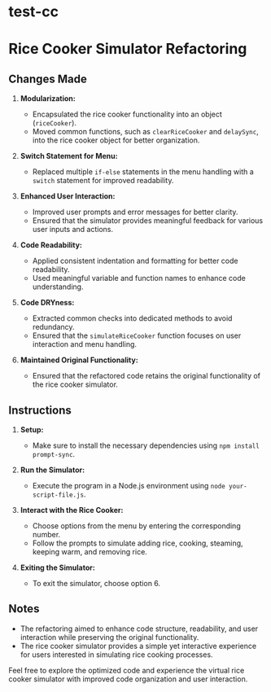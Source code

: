 # test-cc

# Rice Cooker Simulator Refactoring

## Changes Made

1. **Modularization:**
   - Encapsulated the rice cooker functionality into an object (`riceCooker`).
   - Moved common functions, such as `clearRiceCooker` and `delaySync`, into the rice cooker object for better organization.

2. **Switch Statement for Menu:**
   - Replaced multiple `if-else` statements in the menu handling with a `switch` statement for improved readability.

3. **Enhanced User Interaction:**
   - Improved user prompts and error messages for better clarity.
   - Ensured that the simulator provides meaningful feedback for various user inputs and actions.

4. **Code Readability:**
   - Applied consistent indentation and formatting for better code readability.
   - Used meaningful variable and function names to enhance code understanding.

5. **Code DRYness:**
   - Extracted common checks into dedicated methods to avoid redundancy.
   - Ensured that the `simulateRiceCooker` function focuses on user interaction and menu handling.

6. **Maintained Original Functionality:**
   - Ensured that the refactored code retains the original functionality of the rice cooker simulator.

## Instructions

1. **Setup:**
   - Make sure to install the necessary dependencies using `npm install prompt-sync`.

2. **Run the Simulator:**
   - Execute the program in a Node.js environment using `node your-script-file.js`.

3. **Interact with the Rice Cooker:**
   - Choose options from the menu by entering the corresponding number.
   - Follow the prompts to simulate adding rice, cooking, steaming, keeping warm, and removing rice.

4. **Exiting the Simulator:**
   - To exit the simulator, choose option 6.

## Notes

- The refactoring aimed to enhance code structure, readability, and user interaction while preserving the original functionality.
- The rice cooker simulator provides a simple yet interactive experience for users interested in simulating rice cooking processes.

Feel free to explore the optimized code and experience the virtual rice cooker simulator with improved code organization and user interaction.
